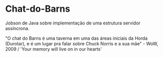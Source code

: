 # Chat-do-Barns
Jobson de Java sobre implementação de uma estrutura servidor assíncrona.

  "O chat do Barns é uma taverna em uma das áreas iniciais da Horda (Durotar), e é um lugar pra falar sobre Chuck Norris e a sua mãe" - WoW, 2009 / 'Your memory will live on in our hearts'
